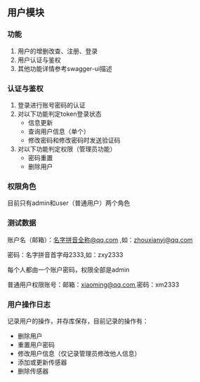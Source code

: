 ## 用户模块

### 功能

1. 用户的增删改查、注册、登录
2. 用户认证与鉴权
3. 其他功能详情参考swagger-ui描述

### 认证与鉴权

1. 登录进行账号密码的认证
2. 对以下功能判定token登录状态
    - 信息更新
    - 查询用户信息（单个）
    - 修改密码和修改密码时发送验证码
3. 对以下功能判定权限（管理员功能）
    - 密码重置
    - 删除用户

### 权限角色

目前只有admin和user（普通用户）两个角色

### 测试数据

账户名（邮箱）：名字拼音全称@qq.com ,如：zhouxianyi@qq.com

密码：名字拼音首字母2333,如：zxy2333

每个人都由一个账户密码，权限全部是admin

普通用户权限账号：邮箱：xiaoming@qq.com,密码：xm2333

### 用户操作日志

记录用户的操作，并存库保存，目前记录的操作有：
- 删除用户
- 重置用户密码
- 修改用户信息（仅记录管理员修改他人信息）
- 添加或更新传感器
- 删除传感器


